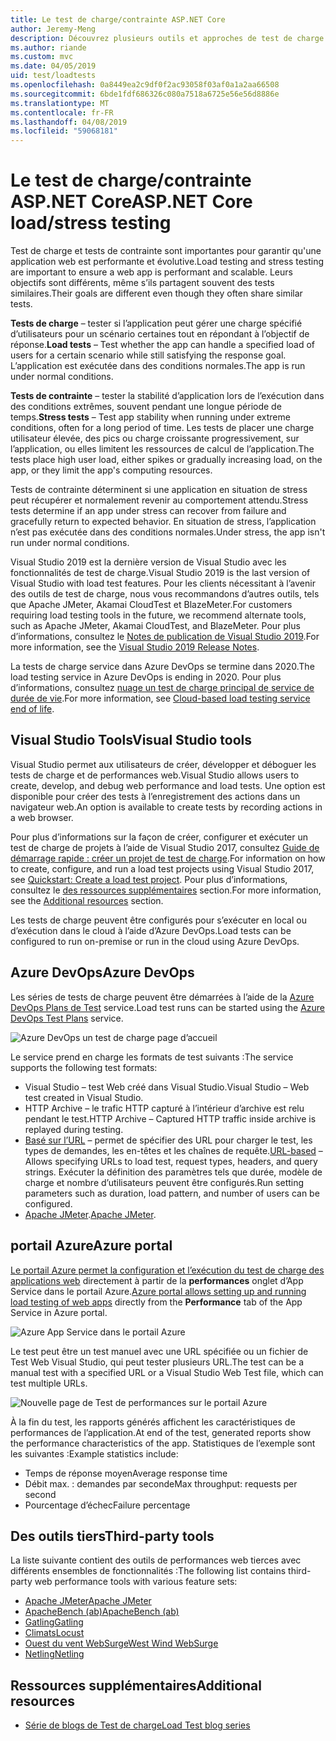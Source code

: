 ```yaml
---
title: Le test de charge/contrainte ASP.NET Core
author: Jeremy-Meng
description: Découvrez plusieurs outils et approches de test de charge et de stress d’applications ASP.NET Core.
ms.author: riande
ms.custom: mvc
ms.date: 04/05/2019
uid: test/loadtests
ms.openlocfilehash: 0a8449ea2c9df0f2ac93058f03af0a1a2aa66508
ms.sourcegitcommit: 6bde1fdf686326c080a7518a6725e56e56d8886e
ms.translationtype: MT
ms.contentlocale: fr-FR
ms.lasthandoff: 04/08/2019
ms.locfileid: "59068181"
---
```

# <a name="aspnet-core-loadstress-testing"></a><span data-ttu-id="ced7b-103">Le test de charge/contrainte ASP.NET Core</span><span class="sxs-lookup"><span data-stu-id="ced7b-103">ASP.NET Core load/stress testing</span></span>

<span data-ttu-id="ced7b-104">Test de charge et tests de contrainte sont importantes pour garantir qu'une application web est performante et évolutive.</span><span class="sxs-lookup"><span data-stu-id="ced7b-104">Load testing and stress testing are important to ensure a web app is performant and scalable.</span></span> <span data-ttu-id="ced7b-105">Leurs objectifs sont différents, même s’ils partagent souvent des tests similaires.</span><span class="sxs-lookup"><span data-stu-id="ced7b-105">Their goals are different even though they often share similar tests.</span></span>

<span data-ttu-id="ced7b-106">**Tests de charge** &ndash; tester si l’application peut gérer une charge spécifié d’utilisateurs pour un scénario certaines tout en répondant à l’objectif de réponse.</span><span class="sxs-lookup"><span data-stu-id="ced7b-106">**Load tests** &ndash; Test whether the app can handle a specified load of users for a certain scenario while still satisfying the response goal.</span></span> <span data-ttu-id="ced7b-107">L’application est exécutée dans des conditions normales.</span><span class="sxs-lookup"><span data-stu-id="ced7b-107">The app is run under normal conditions.</span></span>

<span data-ttu-id="ced7b-108">**Tests de contrainte** &ndash; tester la stabilité d’application lors de l’exécution dans des conditions extrêmes, souvent pendant une longue période de temps.</span><span class="sxs-lookup"><span data-stu-id="ced7b-108">**Stress tests** &ndash; Test app stability when running under extreme conditions, often for a long period of time.</span></span> <span data-ttu-id="ced7b-109">Les tests de placer une charge utilisateur élevée, des pics ou charge croissante progressivement, sur l’application, ou elles limitent les ressources de calcul de l’application.</span><span class="sxs-lookup"><span data-stu-id="ced7b-109">The tests place high user load, either spikes or gradually increasing load, on the app, or they limit the app's computing resources.</span></span>

<span data-ttu-id="ced7b-110">Tests de contrainte déterminent si une application en situation de stress peut récupérer et normalement revenir au comportement attendu.</span><span class="sxs-lookup"><span data-stu-id="ced7b-110">Stress tests determine if an app under stress can recover from failure and gracefully return to expected behavior.</span></span> <span data-ttu-id="ced7b-111">En situation de stress, l’application n’est pas exécutée dans des conditions normales.</span><span class="sxs-lookup"><span data-stu-id="ced7b-111">Under stress, the app isn't run under normal conditions.</span></span>

<span data-ttu-id="ced7b-112">Visual Studio 2019 est la dernière version de Visual Studio avec les fonctionnalités de test de charge.</span><span class="sxs-lookup"><span data-stu-id="ced7b-112">Visual Studio 2019 is the last version of Visual Studio with load test features.</span></span> <span data-ttu-id="ced7b-113">Pour les clients nécessitant à l’avenir des outils de test de charge, nous vous recommandons d’autres outils, tels que Apache JMeter, Akamai CloudTest et BlazeMeter.</span><span class="sxs-lookup"><span data-stu-id="ced7b-113">For customers requiring load testing tools in the future, we recommend alternate tools, such as Apache JMeter, Akamai CloudTest, and BlazeMeter.</span></span> <span data-ttu-id="ced7b-114">Pour plus d’informations, consultez le [Notes de publication de Visual Studio 2019](/visualstudio/releases/2019/release-notes#test-tools).</span><span class="sxs-lookup"><span data-stu-id="ced7b-114">For more information, see the [Visual Studio 2019 Release Notes](/visualstudio/releases/2019/release-notes#test-tools).</span></span>

<span data-ttu-id="ced7b-115">La tests de charge service dans Azure DevOps se termine dans 2020.</span><span class="sxs-lookup"><span data-stu-id="ced7b-115">The load testing service in Azure DevOps is ending in 2020.</span></span> <span data-ttu-id="ced7b-116">Pour plus d’informations, consultez [nuage un test de charge principal de service de durée de vie](https://devblogs.microsoft.com/devops/cloud-based-load-testing-service-eol/).</span><span class="sxs-lookup"><span data-stu-id="ced7b-116">For more information, see [Cloud-based load testing service end of life](https://devblogs.microsoft.com/devops/cloud-based-load-testing-service-eol/).</span></span>

## <a name="visual-studio-tools"></a><span data-ttu-id="ced7b-117">Visual Studio Tools</span><span class="sxs-lookup"><span data-stu-id="ced7b-117">Visual Studio tools</span></span>

<span data-ttu-id="ced7b-118">Visual Studio permet aux utilisateurs de créer, développer et déboguer les tests de charge et de performances web.</span><span class="sxs-lookup"><span data-stu-id="ced7b-118">Visual Studio allows users to create, develop, and debug web performance and load tests.</span></span> <span data-ttu-id="ced7b-119">Une option est disponible pour créer des tests à l’enregistrement des actions dans un navigateur web.</span><span class="sxs-lookup"><span data-stu-id="ced7b-119">An option is available to create tests by recording actions in a web browser.</span></span>

<span data-ttu-id="ced7b-120">Pour plus d’informations sur la façon de créer, configurer et exécuter un test de charge de projets à l’aide de Visual Studio 2017, consultez [Guide de démarrage rapide : créer un projet de test de charge](/visualstudio/test/quickstart-create-a-load-test-project?view=vs-2017).</span><span class="sxs-lookup"><span data-stu-id="ced7b-120">For information on how to create, configure, and run a load test projects using Visual Studio 2017, see [Quickstart: Create a load test project](/visualstudio/test/quickstart-create-a-load-test-project?view=vs-2017).</span></span> <span data-ttu-id="ced7b-121">Pour plus d’informations, consultez le [des ressources supplémentaires](#additional-resources) section.</span><span class="sxs-lookup"><span data-stu-id="ced7b-121">For more information, see the [Additional resources](#additional-resources) section.</span></span>

<span data-ttu-id="ced7b-122">Les tests de charge peuvent être configurés pour s’exécuter en local ou d’exécution dans le cloud à l’aide d’Azure DevOps.</span><span class="sxs-lookup"><span data-stu-id="ced7b-122">Load tests can be configured to run on-premise or run in the cloud using Azure DevOps.</span></span>

## <a name="azure-devops"></a><span data-ttu-id="ced7b-123">Azure DevOps</span><span class="sxs-lookup"><span data-stu-id="ced7b-123">Azure DevOps</span></span>

<span data-ttu-id="ced7b-124">Les séries de tests de charge peuvent être démarrées à l’aide de la [Azure DevOps Plans de Test](/azure/devops/test/load-test/index?view=vsts) service.</span><span class="sxs-lookup"><span data-stu-id="ced7b-124">Load test runs can be started using the [Azure DevOps Test Plans](/azure/devops/test/load-test/index?view=vsts) service.</span></span>

![Azure DevOps un test de charge page d’accueil](./load-tests/_static/azure-devops-load-test.png)

<span data-ttu-id="ced7b-126">Le service prend en charge les formats de test suivants :</span><span class="sxs-lookup"><span data-stu-id="ced7b-126">The service supports the following test formats:</span></span>

* <span data-ttu-id="ced7b-127">Visual Studio &ndash; test Web créé dans Visual Studio.</span><span class="sxs-lookup"><span data-stu-id="ced7b-127">Visual Studio &ndash; Web test created in Visual Studio.</span></span>
* <span data-ttu-id="ced7b-128">HTTP Archive &ndash; le trafic HTTP capturé à l’intérieur d’archive est relu pendant le test.</span><span class="sxs-lookup"><span data-stu-id="ced7b-128">HTTP Archive &ndash; Captured HTTP traffic inside archive is replayed during testing.</span></span>
* <span data-ttu-id="ced7b-129">[Basé sur l’URL](/azure/devops/test/load-test/get-started-simple-cloud-load-test?view=vsts) &ndash; permet de spécifier des URL pour charger le test, les types de demandes, les en-têtes et les chaînes de requête.</span><span class="sxs-lookup"><span data-stu-id="ced7b-129">[URL-based](/azure/devops/test/load-test/get-started-simple-cloud-load-test?view=vsts) &ndash; Allows specifying URLs to load test, request types, headers, and query strings.</span></span> <span data-ttu-id="ced7b-130">Exécuter la définition des paramètres tels que durée, modèle de charge et nombre d’utilisateurs peuvent être configurés.</span><span class="sxs-lookup"><span data-stu-id="ced7b-130">Run setting parameters such as duration, load pattern, and number of users can be configured.</span></span>
* <span data-ttu-id="ced7b-131">[Apache JMeter](https://jmeter.apache.org/).</span><span class="sxs-lookup"><span data-stu-id="ced7b-131">[Apache JMeter](https://jmeter.apache.org/).</span></span>

## <a name="azure-portal"></a><span data-ttu-id="ced7b-132">portail Azure</span><span class="sxs-lookup"><span data-stu-id="ced7b-132">Azure portal</span></span>

<span data-ttu-id="ced7b-133">[Le portail Azure permet la configuration et l’exécution du test de charge des applications web](/azure/devops/test/load-test/app-service-web-app-performance-test?view=vsts) directement à partir de la **performances** onglet d’App Service dans le portail Azure.</span><span class="sxs-lookup"><span data-stu-id="ced7b-133">[Azure portal allows setting up and running load testing of web apps](/azure/devops/test/load-test/app-service-web-app-performance-test?view=vsts) directly from the **Performance** tab of the App Service in Azure portal.</span></span>

![Azure App Service dans le portail Azure](./load-tests/_static/azure-appservice-perf-test.png)

<span data-ttu-id="ced7b-135">Le test peut être un test manuel avec une URL spécifiée ou un fichier de Test Web Visual Studio, qui peut tester plusieurs URL.</span><span class="sxs-lookup"><span data-stu-id="ced7b-135">The test can be a manual test with a specified URL or a Visual Studio Web Test file, which can test multiple URLs.</span></span>

![Nouvelle page de Test de performances sur le portail Azure](./load-tests/_static/azure-appservice-perf-test-config.png)

<span data-ttu-id="ced7b-137">À la fin du test, les rapports générés affichent les caractéristiques de performances de l’application.</span><span class="sxs-lookup"><span data-stu-id="ced7b-137">At end of the test, generated reports show the performance characteristics of the app.</span></span> <span data-ttu-id="ced7b-138">Statistiques de l’exemple sont les suivantes :</span><span class="sxs-lookup"><span data-stu-id="ced7b-138">Example statistics include:</span></span>

* <span data-ttu-id="ced7b-139">Temps de réponse moyen</span><span class="sxs-lookup"><span data-stu-id="ced7b-139">Average response time</span></span>
* <span data-ttu-id="ced7b-140">Débit max. : demandes par seconde</span><span class="sxs-lookup"><span data-stu-id="ced7b-140">Max throughput: requests per second</span></span>
* <span data-ttu-id="ced7b-141">Pourcentage d’échec</span><span class="sxs-lookup"><span data-stu-id="ced7b-141">Failure percentage</span></span>

## <a name="third-party-tools"></a><span data-ttu-id="ced7b-142">Des outils tiers</span><span class="sxs-lookup"><span data-stu-id="ced7b-142">Third-party tools</span></span>

<span data-ttu-id="ced7b-143">La liste suivante contient des outils de performances web tierces avec différents ensembles de fonctionnalités :</span><span class="sxs-lookup"><span data-stu-id="ced7b-143">The following list contains third-party web performance tools with various feature sets:</span></span>

* [<span data-ttu-id="ced7b-144">Apache JMeter</span><span class="sxs-lookup"><span data-stu-id="ced7b-144">Apache JMeter</span></span>](https://jmeter.apache.org/)
* [<span data-ttu-id="ced7b-145">ApacheBench (ab)</span><span class="sxs-lookup"><span data-stu-id="ced7b-145">ApacheBench (ab)</span></span>](https://httpd.apache.org/docs/2.4/programs/ab.html)
* [<span data-ttu-id="ced7b-146">Gatling</span><span class="sxs-lookup"><span data-stu-id="ced7b-146">Gatling</span></span>](https://gatling.io/)
* [<span data-ttu-id="ced7b-147">Climats</span><span class="sxs-lookup"><span data-stu-id="ced7b-147">Locust</span></span>](https://locust.io/)
* [<span data-ttu-id="ced7b-148">Ouest du vent WebSurge</span><span class="sxs-lookup"><span data-stu-id="ced7b-148">West Wind WebSurge</span></span>](http://websurge.west-wind.com/)
* [<span data-ttu-id="ced7b-149">Netling</span><span class="sxs-lookup"><span data-stu-id="ced7b-149">Netling</span></span>](https://github.com/hallatore/Netling)

## <a name="additional-resources"></a><span data-ttu-id="ced7b-150">Ressources supplémentaires</span><span class="sxs-lookup"><span data-stu-id="ced7b-150">Additional resources</span></span>

* [<span data-ttu-id="ced7b-151">Série de blogs de Test de charge</span><span class="sxs-lookup"><span data-stu-id="ced7b-151">Load Test blog series</span></span>](https://blogs.msdn.microsoft.com/charles_sterling/2015/06/01/load-test-series-part-i-creating-web-performance-tests-for-a-load-test/)
